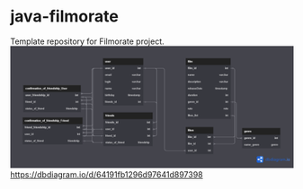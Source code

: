 # java-filmorate
Template repository for Filmorate project.
![alt text](https://github.com/AssortedCaret/java-filmorate/blob/main/Table%20filmorate.png)
https://dbdiagram.io/d/64191fb1296d97641d897398

